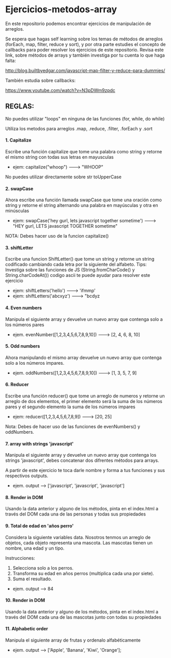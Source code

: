 # Ejercicios-metodos-array
En este repositorio podemos encontrar ejercicios de manipulación de arreglos.

Se espera que hagas self learning sobre los temas de métodos de arreglos (forEach, map, filter, reduce y sort), y por otra parte estudies el concepto de callbacks para poder resolver los ejercicios de este repositorio.
Revisa este link, sobre métodos de arrays y también investiga por tu cuenta lo que haga falta:

http://blog.builtbyedgar.com/javascript-map-filter-y-reduce-para-dummies/


También estudia sobre callbacks:

https://www.youtube.com/watch?v=N3pDWm9zpdc


## REGLAS:

No puedes utilizar "loops" en ninguna de las funciones (for, while, do while)

Utiliza los metodos para arreglos .map, .reduce, .filter, .forEach y .sort

#### 1. Capitalize
Escribe una función capitalize que tome una palabra como string y retorne el mismo string con todas sus letras en mayusculas
 * ejem: capitalize("whoop") --->  "WHOOP" 

No puedes utilizar directamente sobre str toUpperCase

#### 2. swapCase
Ahora escribe una función llamada swapCase que tome una oración como string y retorne el string alternando una palabra en mayúsculas y otra en minúsculas
 * ejem: swapCase('hey gurl, lets javascript together sometime') ---> "HEY gurl, LETS javascript TOGETHER sometime" 

  NOTA: Debes hacer uso de la funcion capitalize()

#### 3. shiftLetter
Escribe una funcion ShiftLetter() que tome un string y retorne un string codificado cambiando cada letra por la siguiente del alfabeto.
Tips: Investiga sobre las funciones de JS (String.fromCharCode() y String.charCodeAt()) codigo ascii te puede ayudar para resolver este ejercicio 

 * ejem:  shiftLetters('hello')  ---> 'ifmmp'
 * ejem:  shiftLetters('abcxyz')  ---> "bcdyz

 #### 4. Even numbers
Manipula el siguiente array y devuelve un nuevo array que contenga solo a los números pares
 * ejem. evenNumber([1,2,3,4,5,6,7,8,9,10]) ---> [2, 4, 6, 8, 10]

 #### 5. Odd numbers
Ahora  manipulando el mismo array devuelve un nuevo array que contenga solo a los números impares.
 * ejem. oddNumbers([1,2,3,4,5,6,7,8,9,10]) ---> [1, 3, 5, 7, 9]

 #### 6. Reducer
Escribe una función reducer() que tome un arreglo de numeros y retorne un arreglo de dos elementos, el primer elemento será la suma de los números pares y el segundo elemento la suma de los números impares
 * ejem: reducer([1,2,3,4,5,6,7,8,9]) ---> [20, 25]

Nota: Debes de hacer uso de las funciones de evenNumbers() y oddNumbers.

#### 7. array with strings 'javascript'
Manipula el siguiente array y devuelve un nuevo array que contenga los strings 'javascript', debes concatenar dos difrentes métodos para arrays.

A partir de este ejercicio te toca darle nombre y forma a tus funciones y sus respectivos outputs.
 * ejem. output --> ['javascript', 'javascript', 'javascript']

#### 8. Render in DOM
Usando la data anterior y alguno de los métodos, pinta en el index.html a través del DOM
cada una de las personas y todas sus propiedades

#### 9. Total de edad en 'años perro' 
Considera la siguiente variables data. Nosotros tenmos un arreglo de objetos, cada objeto representa una mascota. Las mascotas tienen un nombre, una edad y un tipo.

Instrucciones: 
  1. Selecciona solo a los perros.
  2. Transforma su edad en años perros (multiplica cada una por siete).
  3. Suma el resultado.
  
  * ejem. output --> 84 


#### 10. Render in DOM 
Usando la data anterior y alguno de los métodos, pinta en el index.html a través del DOM
cada una de las mascotas junto con todas su propiedades


#### 11. Alphabetic order
Manipula el siguiente array de frutas y ordenalo alfabéticamente
 * ejem. output --> ['Apple', 'Banana', 'Kiwi', 'Orange'];



